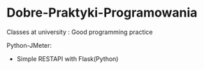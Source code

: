 # Dobre-Praktyki-Programowania
Classes at university : Good programming practice

Python-JMeter:
  - Simple RESTAPI with Flask(Python) 
